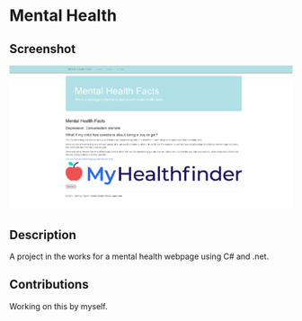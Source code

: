 # Mental Health

## Screenshot
![Mental Health Project](MentalHealth/Screenshot/mentalHealthSS.png)
## Description
A project in the works for a mental health webpage using C# and .net.

## Contributions
Working on this by myself.